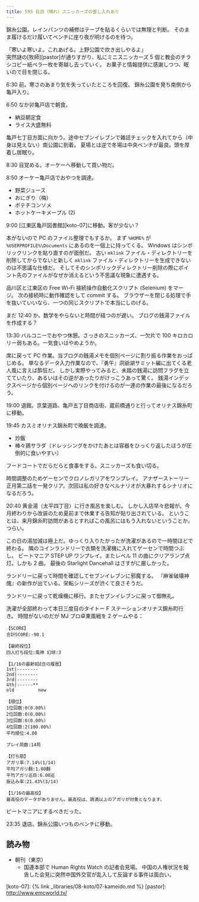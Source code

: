 ```yaml
---
title: 595 日目（晴れ）スニッカーズの差し入れあり
---
```


錦糸公園。レインパンツの補修はテープを貼るくらいでは無理と判断。
そのまま履けるだけ履いてベンチに座り夜が明けるのを待つ。

「寒いよ寒いよ。これあげる。上野公園で炊き出しやるよ」  
突然謎の[牧師][pastor]が通りすがり、私にミニスニッカーズ 5 個と教会のチラシコピー紙ペラ一枚を寄越し去っていく。
お菓子と情報提供に感謝しつつ、眠いので目を閉じる。

6:30 前。寒さのあまり気を失っていたところを回復。
錦糸公園を発ち南側から亀戸入り。

6:50 なか卯亀戸店で朝食。

* 納豆朝定食
* ライス大盛無料

亀戸七丁目方面に向かう。途中セブンイレブンで雑誌チェックを入れてから（中身は見えない）南公園に到着。
夏場とは逆で冬場は中央ベンチが最良。頭を厚着し居眠り。

8:30 目覚める。オーケーへ移動して買い物だ。

8:50 オーケー亀戸店でおやつを調達。

* 野菜ジュース
* おにぎり（梅）
* ポテチコンソメ
* ホットケーキメープル (2)

9:00 [江東区亀戸図書館][koto-07]に移動。客が少ない？

本がないので PC のファイル整理でもするか。
まず `%HOME%` が `%USERPROFILE%\Documents` にあるのを一個上に持ってくる。
Windows はシンボリックリンクを貼り直すのが面倒だ。
古い `mklink` ファイル・ディレクトリーを削除してからでないと新しく `mklink` ファイル・ディレクトリーを生成できないのは不思議な仕様だ。
そしてそのシンボリックディレクトリー削除の際にポイント先のファイルがなぜか消えるという不思議な現象に遭遇する。

品川区と江東区の Free Wi-Fi 接続操作自動化スクリプト (Selenium) をマージ。
次の接続時に動作確認をして commit する。
ブラウザーを閉じる処理で手を抜いていいなら、一つの同じスクリプトで本当にしのげる。

まだ 12:40 か。数学をやらないと時間が経つのが遅い。
ブログの銭湯ファイルを作成する？

13:30 バルコニーでおやつ休憩。さっきのスニッカーズ、一欠片で 100 キロカロリー弱もある。一気食いはやめようか。

席に戻って PC 作業。当ブログの銭湯メモを個別ページに割り振る作業をおっぱじめる。
単なるデータ入力作業なので、『勇午』洞爺湖サミット編に出てくる老人風に言えば酔狂だ。
しかし実際やってみると、未踏の銭湯に訪問フラグを立てていたり、あるいはその逆があったりがけっこうあって驚く。
銭湯インデックスページから個別ページへのリンクを付けるのが一連の作業の最後になるだろう。

19:00 退館。京葉道路、亀戸五丁目商店街、蔵前橋通りと行ってオリナス錦糸町に移動。

19:45 カスミオリナス錦糸町で晩飯を調達。

* 炒飯
* 棒々鶏サラダ（ドレッシングをかけたあとは容器をひっくり返したほうが圧倒的に食いやすい）

フードコートでだらだらと食事をする。スニッカーズも食い切る。

時間調整のためゲーセンでクロノレガリアをワンプレイ。
アナザーストーリー正月第二話を一発クリア。次回は私の好きなベルナリオが大暴れするシナリオになるだろう。

20:40 黄金湯（太平四丁目）に行き風呂を楽しむ。
しかし入店早々悲報が。今月終わりから改装のため夏前まで休業する告知が貼り出されている。
ということは、来月錦糸町訪問があるとすればこの風呂にはもう入れないということか。つらい。

この日の湯加減は極上だ。ゆっくり入りたかったが洗濯があるので一時間ほどで終わる。
隣のコインランドリーで衣類を洗濯機に入れてゲーセンで時間つぶし。
ビートマニア STEP UP ワンプレイ。またレベル 11 の曲にクリアランプ点灯。しかも 2 曲。
最後の Starlight Dancehall はさすがに厳しかった。

ランドリーに戻って時間を確認してセブンイレブンに邪魔する。
『麻雀破壊神傀』の新作が出ている。栄転シリーズが渋くて良さそうだ。

ランドリーに戻って乾燥機に移行。またセブンイレブンに戻って御無礼。

洗濯が全部終わって本日三度目のタイトー F ステーションオリナス錦糸町行き。
時間がないのだが MJ プロ卓東風戦を 2 ゲームやる：

```text
【SCORE】
合計SCORE:-90.1

【最終段位】
四人打ち段位:風神 幻球:3

【1/16の最新8試合の履歴】
1st|--------
2nd|--------
3rd|--------
4th|------**
old         new

【順位】
1位回数:0(0.00%)
2位回数:0(0.00%)
3位回数:0(0.00%)
4位回数:2(100.00%)
平均順位:4.00

プレイ局数:14局

【打ち筋】
アガリ率:7.14%(1/14)
平均アガリ翻:1.00翻
平均アガリ巡目:6.00巡
振込み率:21.43%(3/14)

【1/16の最高役】
最高役のデータがありません。最高役は、跳満以上のアガリが対象となります。
```

ビートマニアにするべきだった。

23:35 退店。錦糸公園いつものベンチに移動。

## 読み物

* 朝刊（東京）
  * 国連本部で Human Rights Watch の記者会見場。
    中国の人権状況を報告した会見に突然中国外交官が乱入して反論する事件は面白い。

[koto-07]: {% link _libraries/08-koto/07-kameido.md %}
[pastor]: <http://www.emcworld.tv/>
